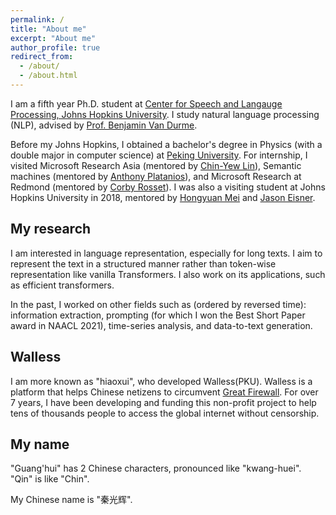 ```yaml
---
permalink: /
title: "About me"
excerpt: "About me"
author_profile: true
redirect_from: 
  - /about/
  - /about.html
---
```


I am a fifth year Ph.D. student at [Center for Speech and Langauge Processing, Johns Hopkins University](https://www.clsp.jhu.edu/).
I study natural language processing (NLP), advised by [Prof. Benjamin Van Durme](https://www.cs.jhu.edu/~vandurme/). 

Before my Johns Hopkins, I obtained a bachelor's degree in Physics (with a double major in computer science) at [Peking University](https://english.pku.edu.cn/).
For internship, I visited Microsoft Research Asia (mentored by [Chin-Yew Lin](https://www.microsoft.com/en-us/research/people/cyl/)), Semantic machines (mentored by [Anthony Platanios](https://platanios.org/)), and Microsoft Research at Redmond (mentored by [Corby Rosset](https://http://corbyrosset.com/)).
I was also a visiting student at Johns Hopkins University in 2018, mentored by [Hongyuan Mei](https://hongyuanmei.com/) and [Jason Eisner](https://www.cs.jhu.edu/~jason/).

## My research

I am interested in language representation, especially for long texts.
I aim to represent the text in a structured manner rather than token-wise representation like vanilla Transformers.
I also work on its applications, such as efficient transformers.

In the past, I worked on other fields such as (ordered by reversed time):
information extraction, prompting (for which I won the Best Short Paper award in NAACL 2021), time-series analysis, and data-to-text generation.

## Walless

I am more known as "hiaoxui", who developed Walless(PKU).
Walless is a platform that helps Chinese netizens to circumvent [Great Firewall](https://en.wikipedia.org/wiki/Great_Firewall).
For over 7 years, I have been developing and funding this non-profit project to help
tens of thousands people to access the global internet without censorship.


## My name

"Guang'hui" has 2 Chinese characters, pronounced like "kwang-huei".
"Qin" is like "Chin".

My Chinese name is "秦光辉".
